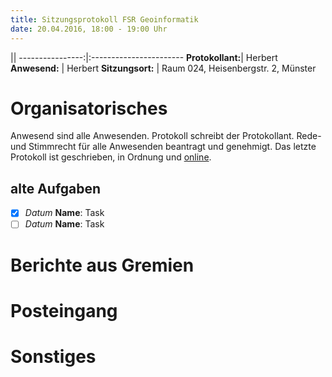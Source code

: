 ```yaml
---
title: Sitzungsprotokoll FSR Geoinformatik
date: 20.04.2016, 18:00 - 19:00 Uhr
---
```


||
----------------:|:-----------------------
**Protokollant:**| Herbert
**Anwesend:**    | Herbert
**Sitzungsort:** | Raum 024, Heisenbergstr. 2, Münster

# Organisatorisches

Anwesend sind alle Anwesenden.
Protokoll schreibt der Protokollant.
Rede- und Stimmrecht für alle Anwesenden beantragt und genehmigt.
Das letzte Protokoll ist geschrieben, in Ordnung und [online](https://geofs.uni-muenster.de/protokolle/document/2016-04-20_FSR-Sitzung.md#viewmode).

## alte Aufgaben

- [x] *Datum* **Name**: Task
- [ ] *Datum* **Name**: Task

# Berichte aus Gremien


# Posteingang


# Sonstiges

